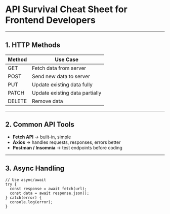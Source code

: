 # API Survival Cheat Sheet for Frontend Developers

---

## 1. HTTP Methods
| Method | Use Case |
|--------|---------|
| GET    | Fetch data from server |
| POST   | Send new data to server |
| PUT    | Update existing data fully |
| PATCH  | Update existing data partially |
| DELETE | Remove data |

---

## 2. Common API Tools
- **Fetch API** → built-in, simple
- **Axios** → handles requests, responses, errors better
- **Postman / Insomnia** → test endpoints before coding

---

## 3. Async Handling
```text
// Use async/await
try {
  const response = await fetch(url);
  const data = await response.json();
} catch(error) {
  console.log(error);
}